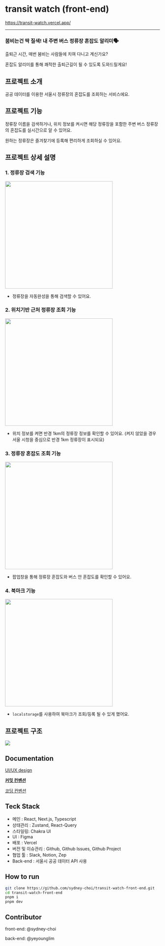 # transit watch (front-end)

https://transit-watch.vercel.app/

---

### 붐비는건 딱 질색! 내 주변 버스 정류장 혼잡도 알리미🗣

출퇴근 시간, 매번 붐비는 사람들에 치여 다니고 계신가요?

혼잡도 알리미를 통해 쾌적한 출퇴근길이 될 수 있도록 도와드릴게요!

## 프로젝트 소개

공공 데이터를 이용한 서울시 정류장의 혼잡도를 조회하는 서비스에요.

## 프로젝트 기능

정류장 이름을 검색하거나, 위치 정보를 켜시면 해당 정류장을 포함한 주변 버스 정류장의 혼잡도를 실시간으로 알 수 있어요.

원하는 정류장은 즐겨찾기에 등록해 편리하게 조회하실 수 있어요.

## 프로젝트 상세 설명

### 1. 정류장 검색 기능
<img width="350px" src="https://github.com/sydney-choi/transit-watch-front-end/assets/68490447/fe2922a2-9b27-4e01-b394-403991b08cf2" />

- 정류장을 자동완성을 통해 검색할 수 있어요.

### 2. 위치기반 근처 정류장 조회 기능
<img width="350px" src="https://github.com/sydney-choi/transit-watch-front-end/assets/68490447/776d02e4-198b-4622-873a-6b3044294478" />

- 위치 정보를 켜면 반경 1km의 정류장 정보를 확인할 수 있어요. (켜지 않았을 경우 서울 시청을 중심으로 반경 1km 정류장이 표시되요)

### 3. 정류장 혼잡도 조회 기능
<img width="350px" src="https://github.com/sydney-choi/transit-watch-front-end/assets/68490447/7c1101e2-0317-41e9-8dbb-072091726c32" />

- 팝업창을 통해 정류장 혼잡도와 버스 안 혼잡도를 확인할 수 있어요.

### 4. 북마크 기능
<img width="350px" src="https://github.com/sydney-choi/transit-watch-front-end/assets/68490447/b1a12f55-7cf3-470d-b68a-7260a8ec41ea" />

- `localstorage`를 사용하여 북마크가 조회/등록 될 수 있게 했어요.

## 프로젝트 구조
<img src="https://camo.githubusercontent.com/0fbbdfc9d7ccd04e1c60654a80b1e7f4030453b75d1729528c77aa4bbd1cefc7/68747470733a2f2f692e696d6775722e636f6d2f593866613156312e706e67"/>

## **Documentation**

[UI/UX design](https://www.figma.com/file/eCzr0mvNCHssfsZ9rMMR2K/Untitled?type=design&node-id=0%3A1&mode=design&t=psICH6i9a6dVgMI1-1)

**[커밋 컨벤션](https://github.com/sydney-choi/transit-watch-front-end/wiki/%E2%9C%85-%EC%BB%A4%EB%B0%8B-%EC%BB%A8%EB%B2%A4%EC%85%98)**

[코딩 컨벤션](https://github.com/sydney-choi/transit-watch-front-end/wiki/%E2%9C%85-%EC%BD%94%EB%93%9C-%EC%BB%A8%EB%B2%A4%EC%85%98)

## Teck Stack

- 메인 : React, Next.js, Typescript
- 상태관리 : Zustand, React-Query
- 스타일링: Chakra UI
- UI : Figma
- 배포 : Vercel
- 버전 및 이슈관리 : Github, Github Issues, Github Project
- 협업 툴 : Slack, Notion, Zep
- Back-end : 서울시 공공 데이터 API 사용

## **How to run**

```bash
git clone https://github.com/sydney-choi/transit-watch-front-end.git
cd transit-watch-front-end
pnpm i
pnpm dev
```

## Contributor

front-end: @sydney-choi

back-end: @yeyounglim
